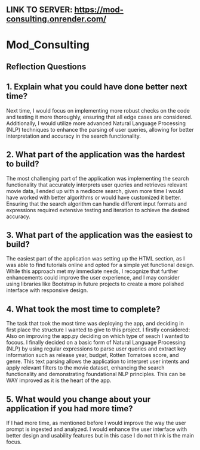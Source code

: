 ## LINK TO SERVER: https://mod-consulting.onrender.com/ 


# Mod_Consulting

## Reflection Questions
## 1. Explain what you could have done better next time?
Next time, I would focus on implementing more robust checks on the code and testing it more thoroughly, ensuring that all edge cases are considered. Additionally, I would utilize more advanced Natural Language Processing (NLP) techniques to enhance the parsing of user queries, allowing for better interpretation and accuracy in the search functionality.

## 2. What part of the application was the hardest to build?
The most challenging part of the application was implementing the search functionality that accurately interprets user queries and retrieves relevant movie data, I ended up with a mediocre search, given more time I would have worked with better algorithms or would have customized it better. Ensuring that the search algorithm can handle different input formats and expressions required extensive testing and iteration to achieve the desired accuracy.

## 3. What part of the application was the easiest to build?
The easiest part of the application was setting up the HTML section, as I was able to find tutorials online and opted for a simple yet functional design. While this approach met my immediate needs, I recognize that further enhancements could improve the user experience, and I may consider using libraries like Bootstrap in future projects to create a more polished interface with responsive design.

## 4. What took the most time to complete?
The task that took the most time was deploying the app, and deciding in first place the structure I wanted to give to this project. I firstly considered:  Also on improving the app.py deciding on which type of seach I wanted to focous. I finally decided on a basic form of Natural Language Processing (NLP) by using regular expressions to parse user queries and extract key information such as release year, budget, Rotten Tomatoes score, and genre. This text parsing allows the application to interpret user intents and apply relevant filters to the movie dataset, enhancing the search functionality and demonstrating foundational NLP principles. This can be WAY improved as it is the heart of the app.

## 5. What would you change about your application if you had more time?
If I had more time, as mentioned before I would improve the way the user prompt is ingested and analyzed. I would enhance the user interface with better design and usability features but in this case I do not think is the main focus. 
